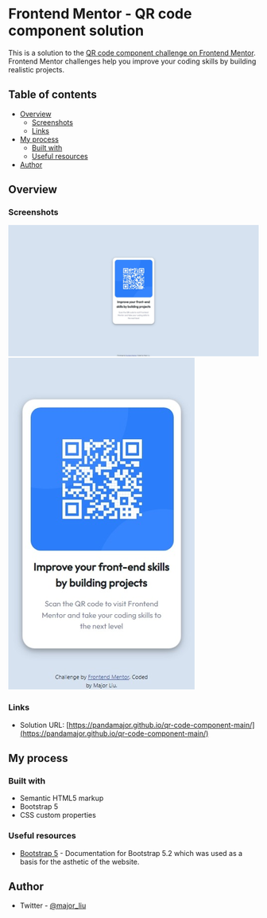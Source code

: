 # Frontend Mentor - QR code component solution

This is a solution to the [QR code component challenge on Frontend Mentor](https://www.frontendmentor.io/challenges/qr-code-component-iux_sIO_H). Frontend Mentor challenges help you improve your coding skills by building realistic projects. 

## Table of contents

- [Overview](#overview)
  - [Screenshots](#screenshot)
  - [Links](#links)
- [My process](#my-process)
  - [Built with](#built-with)
  - [Useful resources](#useful-resources)
- [Author](#author)


## Overview

### Screenshots

![desktop version](images/desktop%20ver.jpeg)
![mobile version](images/mobile%20ver.jpeg)

### Links

- Solution URL: [https://pandamajor.github.io/qr-code-component-main/](https://pandamajor.github.io/qr-code-component-main/)

## My process

### Built with

- Semantic HTML5 markup
- Bootstrap 5
- CSS custom properties

### Useful resources

- [Bootstrap 5](https://getbootstrap.com/docs/5.2/getting-started/introduction/) - Documentation for Bootstrap 5.2 which was used as a basis for the asthetic of the website.

## Author
- Twitter - [@major_liu](https://www.twitter.com/major_liu)
